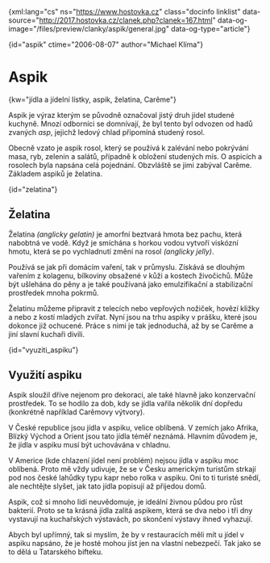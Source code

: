 
{xml:lang="cs" ns="https://www.hostovka.cz" class="docinfo linklist" data-source="http://2017.hostovka.cz/clanek.php?clanek=167.html" data-og-image="/files/preview/clanky/aspik/general.jpg" data-og-type="article"}

{id="aspik" ctime="2006-08-07" author="Michael Klíma"}

# Aspik

{kw="jídla a jídelní lístky, aspik, želatina, Carême"}

Aspik je výraz kterým se původně označoval jistý druh jídel studené kuchyně. Mnozí odborníci se domnívají, že byl tento byl odvozen od hadů zvaných _asp_, jejichž ledový chlad připomíná studený rosol.

Obecně vzato je aspik rosol, který se používá k zalévání nebo pokrývání masa, ryb, zelenin a salátů, případně k obložení studených mís. O aspicích a rosolech byla napsána celá pojednání. Obzvláště se jimi zabýval Carême. Základem aspiků je želatina.

{id="zelatina"}

## Želatina

Želatina _(anglicky gelatin)_ je amorfní beztvará hmota bez pachu, která nabobtná ve vodě. Když je smíchána s horkou vodou vytvoří viskózní hmotu, která se po vychladnutí změní na rosol _(anglicky jelly)_.

Používá se jak při domácím vaření, tak v průmyslu. Získává se dlouhým vařením z kolagenu, bílkoviny obsažené v kůži a kostech živočichů. Může být ušlehána do pěny a je také používaná jako emulzifikační a stabilizační prostředek mnoha pokrmů.

Želatinu můžeme připravit z telecích nebo vepřových nožiček, hovězí kližky a nebo z kostí mladých zvířat. Nyní jsou na trhu aspiky v prášku, které jsou dokonce již ochucené. Práce s nimi je tak jednoduchá, až by se Carême a jiní slavní kuchaři divili.

{id="vyuziti_aspiku"}

## Využití aspiku

Aspik sloužil dříve nejenom pro dekoraci, ale také hlavně jako konzervační prostředek. To se hodilo za dob, kdy se jídla vařila několik dní dopředu (konkrétně například Carêmovy výtvory).

V České republice jsou jídla v aspiku, velice oblíbená. V zemích jako Afrika, Blízký Východ a Orient jsou tato jídla téměř neznámá. Hlavním důvodem je, že jídla v aspiku musí být uchovávána v chladnu.

V Americe (kde chlazení jídel není problém) nejsou jídla v aspiku moc oblíbená. Proto mě vždy udivuje, že se v Česku americkým turistům strkají pod nos české lahůdky typu kapr nebo rolka v aspiku. Oni to ti turisté snědí, ale nechtějte slyšet, jak tato jídla popisují až přijedou domů.

Aspik, což si mnoho lidí neuvědomuje, je ideální živnou půdou pro růst bakterií. Proto se ta krásná jídla zalitá aspikem, která se dva nebo i tři dny vystavují na kuchařských výstavách, po skončení výstavy ihned vyhazují.

Abych byl upřímný, tak si myslím, že by v restauracích měli mít u jídel v aspiku napsáno, že je hosté mohou jíst jen na vlastní nebezpečí. Tak jako se to dělá u Tatarského bifteku.

